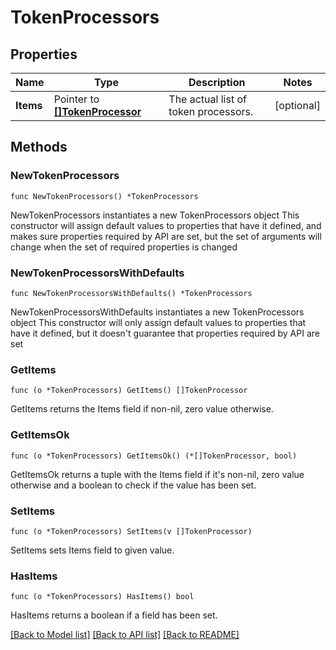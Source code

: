 # TokenProcessors

## Properties

Name | Type | Description | Notes
------------ | ------------- | ------------- | -------------
**Items** | Pointer to [**[]TokenProcessor**](TokenProcessor.md) | The actual list of token processors. | [optional] 

## Methods

### NewTokenProcessors

`func NewTokenProcessors() *TokenProcessors`

NewTokenProcessors instantiates a new TokenProcessors object
This constructor will assign default values to properties that have it defined,
and makes sure properties required by API are set, but the set of arguments
will change when the set of required properties is changed

### NewTokenProcessorsWithDefaults

`func NewTokenProcessorsWithDefaults() *TokenProcessors`

NewTokenProcessorsWithDefaults instantiates a new TokenProcessors object
This constructor will only assign default values to properties that have it defined,
but it doesn't guarantee that properties required by API are set

### GetItems

`func (o *TokenProcessors) GetItems() []TokenProcessor`

GetItems returns the Items field if non-nil, zero value otherwise.

### GetItemsOk

`func (o *TokenProcessors) GetItemsOk() (*[]TokenProcessor, bool)`

GetItemsOk returns a tuple with the Items field if it's non-nil, zero value otherwise
and a boolean to check if the value has been set.

### SetItems

`func (o *TokenProcessors) SetItems(v []TokenProcessor)`

SetItems sets Items field to given value.

### HasItems

`func (o *TokenProcessors) HasItems() bool`

HasItems returns a boolean if a field has been set.


[[Back to Model list]](../README.md#documentation-for-models) [[Back to API list]](../README.md#documentation-for-api-endpoints) [[Back to README]](../README.md)


